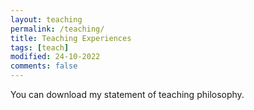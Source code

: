 ```yaml
---
layout: teaching
permalink: /teaching/
title: Teaching Experiences
tags: [teach]
modified: 24-10-2022
comments: false
---
```

You can download my statement of teaching philosophy.
